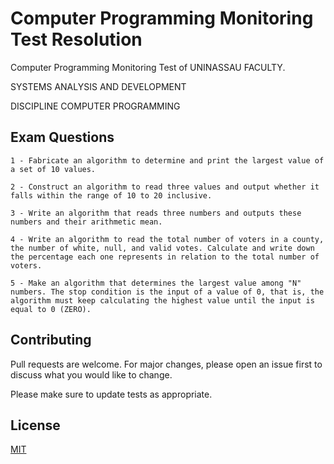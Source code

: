 # Computer Programming Monitoring Test Resolution 

Computer Programming Monitoring Test of UNINASSAU FACULTY.

SYSTEMS ANALYSIS AND DEVELOPMENT

DISCIPLINE COMPUTER PROGRAMMING 



## Exam Questions 

```
1 - Fabricate an algorithm to determine and print the largest value of a set of 10 values.

2 - Construct an algorithm to read three values and output whether it falls within the range of 10 to 20 inclusive. 

3 - Write an algorithm that reads three numbers and outputs these numbers and their arithmetic mean.

4 - Write an algorithm to read the total number of voters in a county, the number of white, null, and valid votes. Calculate and write down the percentage each one represents in relation to the total number of voters. 

5 - Make an algorithm that determines the largest value among "N" numbers. The stop condition is the input of a value of 0, that is, the algorithm must keep calculating the highest value until the input is equal to 0 (ZERO). 
```

## Contributing
Pull requests are welcome. For major changes, please open an issue first to discuss what you would like to change.

Please make sure to update tests as appropriate.

## License
[MIT](https://choosealicense.com/licenses/mit/)
